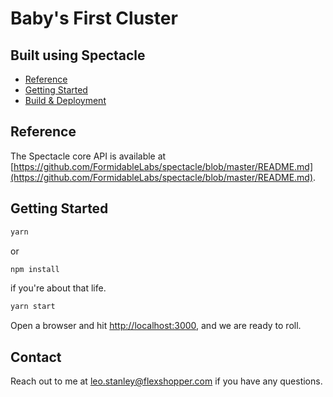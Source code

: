 # Baby's First Cluster


## Built using Spectacle

- [Reference](#reference)
- [Getting Started](#getting-started)
- [Build & Deployment](#build-deployment)

## Reference

The Spectacle core API is available at [https://github.com/FormidableLabs/spectacle/blob/master/README.md](https://github.com/FormidableLabs/spectacle/blob/master/README.md).

## Getting Started

```bash
yarn
```
or 
```bash
npm install
```
if you're about that life.

```bash
yarn start
```

Open a browser and hit [http://localhost:3000](http://localhost:3000), and we are ready to roll.

## Contact

Reach out to me at leo.stanley@flexshopper.com if you have any questions.
